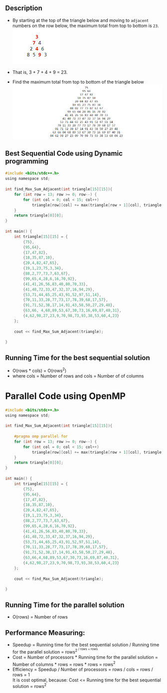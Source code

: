 ## Description
* By starting at the top of the triangle below and moving to `adjacent` numbers on the row below, the maximum total from top to bottom is `23`.                                 
![Alt text](/Images/tr2.png)                 



* That is, 3 + 7 + 4 + 9 = 23.

* Find the maximum total from top to bottom of the triangle below   
![Alt text](/Images/tr.png)   

## Best Sequential Code using Dynamic programming

```c
#include <bits/stdc++.h>
using namespace std;

int find_Max_Sum_Adjacent(int triangle[15][15]){
    for (int row = 13; row >= 0; row--) {
        for (int col = 0; col < 15; col++)
            triangle[row][col] += max(triangle[row + 1][col], triangle[row + 1][col + 1]);
    }
    return triangle[0][0];
}

int main() {
    int triangle[15][15] = {
        {75},
        {95,64},
        {17,47,82},
        {18,35,87,10},
        {20,4,82,47,65},
        {19,1,23,75,3,34},
        {88,2,77,73,7,63,67},
        {99,65,4,28,6,16,70,92},
        {41,41,26,56,83,40,80,70,33},
        {41,48,72,33,47,32,37,16,94,29},
        {53,71,44,65,25,43,91,52,97,51,14},
        {70,11,33,28,77,73,17,78,39,68,17,57},
        {91,71,52,38,17,14,91,43,58,50,27,29,48},
        {63,66, 4,68,89,53,67,30,73,16,69,87,40,31},
        {4,62,98,27,23,9,70,98,73,93,38,53,60,4,23}
    };

    cout << find_Max_Sum_Adjacent(triangle);

}
```
## Running Time for the best sequential solution 
* O(rows * cols) = O(rows<sup>2</sup>) 
* where cols = Number of rows and cols = Number of of columns

# Parallel Code using OpenMP
```c
#include <bits/stdc++.h>
using namespace std;

int find_Max_Sum_Adjacent(int triangle[15][15]){

    #pragma omp parallel for
    for (int row = 13; row >= 0; row--) {
        for (int col = 0; col < 15; col++)
            triangle[row][col] += max(triangle[row + 1][col], triangle[row + 1][col + 1]);
    }
    return triangle[0][0];
}

int main() {
    int triangle[15][15] = {
        {75},
        {95,64},
        {17,47,82},
        {18,35,87,10},
        {20,4,82,47,65},
        {19,1,23,75,3,34},
        {88,2,77,73,7,63,67},
        {99,65,4,28,6,16,70,92},
        {41,41,26,56,83,40,80,70,33},
        {41,48,72,33,47,32,37,16,94,29},
        {53,71,44,65,25,43,91,52,97,51,14},
        {70,11,33,28,77,73,17,78,39,68,17,57},
        {91,71,52,38,17,14,91,43,58,50,27,29,48},
        {63,66,4,68,89,53,67,30,73,16,69,87,40,31},
        {4,62,98,27,23,9,70,98,73,93,38,53,60,4,23}
    };

    cout << find_Max_Sum_Adjacent(triangle);

}

```

## Running Time for the parallel solution 
* O(rows) = Number of rows


## Performance Measuring:
* Speedup =  Running time for the best sequential solution / Running time for the parallel solution = rows<sup>2<sup> / rows = rows
* Cost = Number of processors * Running time for the parallel solution = Number of columns * rows = rows * rows = rows<sup>2<sup>
* Efficiency = Speedup /  Number of processors = rows / cols = rows / rows = 1                 
It is cost optimal, because:  Cost <= Running time for the best sequential solution = rows<sup>2</sup> 
